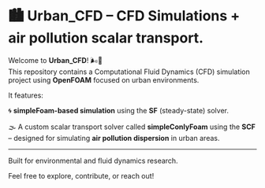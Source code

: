 # 🏙️ Urban_CFD – CFD Simulations + air pollution scalar transport.

Welcome to **Urban_CFD**! 🌬️🌆  
This repository contains a Computational Fluid Dynamics (CFD) simulation project using **OpenFOAM** focused on urban environments.

It features:

🌀 **simpleFoam-based simulation** using the **SF** (steady-state) solver.

🌫️ A custom scalar transport solver called **simpleConlyFoam** using the **SCF** – designed for simulating **air pollution dispersion** in urban areas.

---

Built for environmental and fluid dynamics research.

Feel free to explore, contribute, or reach out!

